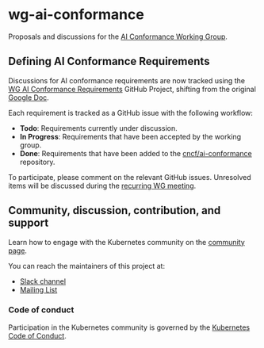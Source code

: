 # wg-ai-conformance

Proposals and discussions for the [AI Conformance Working Group](https://github.com/kubernetes/community/tree/master/wg-ai-conformance).

## Defining AI Conformance Requirements

Discussions for AI conformance requirements are now tracked using the
[WG AI Conformance Requirements](https://github.com/orgs/kubernetes-sigs/projects/114)
GitHub Project, shifting from the original
[Google Doc](https://docs.google.com/document/d/1hXoSdh9FEs13Yde8DivCYjjXyxa7j4J8erjZPEGWuzc/edit?tab=t.0).

Each requirement is tracked as a GitHub issue with the following workflow:
- **Todo**: Requirements currently under discussion.
- **In Progress**: Requirements that have been accepted by the working group.
- **Done**: Requirements that have been added to the [cncf/ai-conformance](https://github.com/cncf/ai-conformance) repository.

To participate, please comment on the relevant GitHub issues.
Unresolved items will be discussed during the
[recurring WG meeting](https://github.com/kubernetes/community/tree/master/wg-ai-conformance#meetings).

## Community, discussion, contribution, and support

Learn how to engage with the Kubernetes community on the [community page](http://kubernetes.io/community/).

You can reach the maintainers of this project at:

- [Slack channel](https://kubernetes.slack.com/messages/wg-ai-conformance)
- [Mailing List](https://groups.google.com/a/kubernetes.io/g/wg-ai-conformance)

### Code of conduct

Participation in the Kubernetes community is governed by the [Kubernetes Code of Conduct](code-of-conduct.md).
